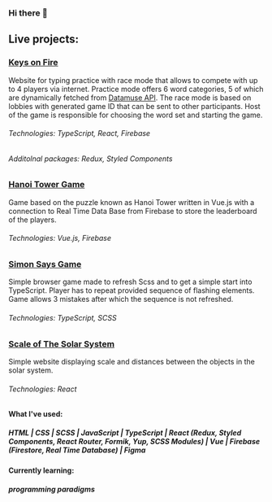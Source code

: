 ### Hi there 👋

## Live projects:
### [Keys on Fire](https://keysonfire.netlify.app/)
Website for typing practice with race mode that allows to compete with up to 4 players via internet. Practice mode offers 6 word categories, 5 of which are dynamically fetched from [Datamuse API](https://www.datamuse.com/api/). The race mode is based on lobbies with generated game ID that can be sent to other participants. Host of the game is responsible for choosing the word set and starting the game.
###### Technologies: TypeScript, React, Firebase
###### Additolnal packages:  Redux, Styled Components
### [Hanoi Tower Game](https://hanoitowerapp.netlify.app/)
Game based on the puzzle known as Hanoi Tower written in Vue.js with a connection to Real Time Data Base from Firebase to store the leaderboard of the players.
###### Technologies: Vue.js, Firebase
<!-- ### [Item Shop](https://itemshop-project.netlify.app/) 
E-commerce website build with React, featuring full cart functionality, item sorting and ability to make orders with validated data using Formik and Yup. The orders are stored in Firebase Firestore database and displayed at [/orders](https://itemshop-project.netlify.app/orders) route.
 ###### Technologies: React, Firebase
 ###### Additolnal packages:  React Router, Styled Components, Formik , Yup -->
### [Simon Says Game](https://simple-simon-says.netlify.app/) 
Simple browser game made to refresh Scss and to get a simple start into TypeScript. Player has to repeat provided sequence of flashing elements. Game allows 3 mistakes after which the sequence is not refreshed.
 ###### Technologies: TypeScript, SCSS
 ### [Scale of The Solar System](https://scaleofthesolarsystem.netlify.app/)
 Simple website displaying scale and distances between the objects in the solar system.
  ###### Technologies: React


#### What I've used:
##### HTML | CSS | SCSS | JavaScript | TypeScript | React (Redux, Styled Components, React Router, Formik, Yup, SCSS Modules) | Vue | Firebase (Firestore, Real Time Database) | Figma
#### Currently learning:
##### programming paradigms
